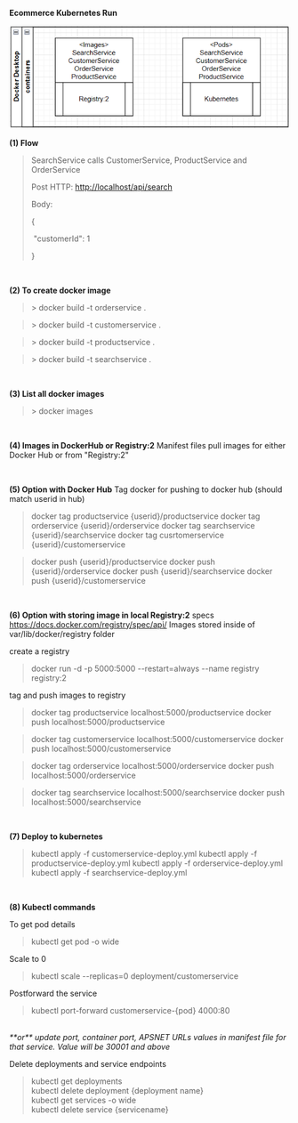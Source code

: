 **Ecommerce Kubernetes Run**

![Image](image/image1.png)

**(1) Flow**

> SearchService calls CustomerService, ProductService and OrderService
>
> Post HTTP: <http://localhost/api/search>
>
> Body:
>
> {
>
> \"customerId\": 1
>
> }

<br/>

**(2) To create docker image**

  > \> docker build -t orderservice .

  > \> docker build -t customerservice .

  > \> docker build -t productservice .

  > \> docker build -t searchservice .

<br/>

**(3) List all docker images**

 > \> docker images

<br/>


**(4) Images in DockerHub or Registry:2**
Manifest files pull images for either Docker Hub or from "Registry:2"

<br/>

**(5) Option with Docker Hub**
Tag docker for pushing to docker hub (should match userid in hub)

> docker tag productservice {userid}/productservice
  docker tag orderservice {userid}/orderservice
  docker tag searchservice {userid}/searchservice
  docker tag cusrtomerservice {userid}/customerservice

> docker push {userid}/productservice
  docker push {userid}/orderservice
  docker push {userid}/searchservice
  docker push {userid}/customerservice

<br/>

**(6) Option with storing image in local Registry:2**
specs https://docs.docker.com/registry/spec/api/
Images stored inside of var/lib/docker/registry folder

create a registry
> docker run -d -p 5000:5000 --restart=always --name registry registry:2

tag and push images to registry
> docker tag productservice localhost:5000/productservice
  docker push localhost:5000/productservice

> docker tag customerservice localhost:5000/customerservice
  docker push localhost:5000/customerservice

> docker tag orderservice localhost:5000/orderservice
  docker push localhost:5000/orderservice

> docker tag searchservice localhost:5000/searchservice
  docker push localhost:5000/searchservice

<br/>

**(7) Deploy to kubernetes**

> kubectl apply -f customerservice-deploy.yml
  kubectl apply -f productservice-deploy.yml
  kubectl apply -f orderservice-deploy.yml
  kubectl apply -f searchservice-deploy.yml

<br/>

**(8) Kubectl commands**

To get pod details
> kubectl get pod -o wide

Scale to 0
> kubectl scale --replicas=0 deployment/customerservice

Postforward the service 
> kubectl port-forward customerservice-{pod} 4000:80
</br>
<i>**or** update port, container port, APSNET URLs values in manifest file for that service. Value will be 30001 and above</i>



Delete deployments and service endpoints

> kubectl get deployments </br>
  kubectl delete deployment {deployment name} </br>
  kubectl get services -o wide </br>
  kubectl delete service {servicename} </br>
